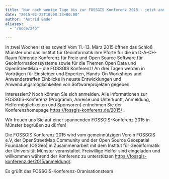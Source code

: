 ```yaml
---
title: "Nur noch wenige Tage bis zur FOSSGIS Konferenz 2015 - jetzt anmelden!"
date: "2015-02-25T10:08:33+00:00"
author: "Astrid Emde"
aliases:
  - "/node/246"

---
```


<p>In zwei Wochen ist es soweit! Vom 11.-13. März 2015 öffnen das Schloß Münster und das Institut für Geoinformatik ihre Pforte für die im D-A-CH-Raum führende Konferenz für Freie und Open Source Software für Geoinformationssysteme sowie für die Themen Open Data und OpenStreetMap &ndash; die FOSSGIS Konferenz! An drei Tagen werden in Vorträgen für Einsteiger und Experten, Hands-On Workshops und Anwendertreffen Einblicke in neuste Entwicklungen und Anwendungsmöglichkeiten von Softwareprojekten gegeben.</p>
<p>Interessiert? Noch können Sie sich anmelden. Alle Informationen zur FOSSGIS-Konferenz (Programm, Anreise und Unterkunft, Anmeldung, Helfermöglichkeiten und Sponsoren) entnehmen Sie der Konferenzhomepage <a href="https://fossgis-konferenz.de/2015/" rel="noreferrer" target="_blank">https://fossgis-konferenz.de/2015/</a> .</p>
<p>Wir freuen uns Sie auf einer spannenden FOSSGIS-Konferenz 2015 in Münster begrüßen zu dürfen!</p>
<p>Die FOSSGIS Konferenz 2015 wird vom gemeinnützigen Verein FOSSGIS e.V, der OpenStreetMap Community und der Open Source Geospatial Foundation (OSGeo) in Zusammenarbeit mit dem Institut für Geoinformatik der Universität Münster veranstaltet. Freiwillige Helfer sind eingeladen und willkommen während der Konferenz zu unterstützen <a href="https://fossgis-konferenz.de/2015/anmeldung/" rel="noreferrer" target="_blank">https://fossgis-konferenz.de/2015/anmeldung/</a>.</p>
<p>Es grüßt das FOSSGIS-Konferenz-Oranisationsteam</p>
<br />
